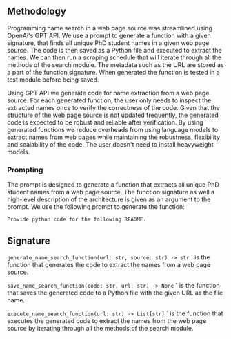 ## Methodology

Programming name search in a web page source was streamlined using OpenAi's GPT API.
We use a prompt to generate a function with a given signature, that finds all unique PhD student names in a given web page source.
The code is then saved as a Python file and executed to extract the names.
We can then run a scraping schedule that will iterate through all the methods of the search module.
The metadata such as the URL are stored as a part of the function signature.
When generated the function is tested in a test module before being saved.

Using GPT API we generate code for name extraction from a web page source.
For each generated function, the user only needs to inspect the extracted names once to verify the correctness of the code.
Given that the structure of the web page source is not updated frequently, the generated code is expected to be robust and reliable after verification.
By using generated functions we reduce overheads from using language models to extract names from web pages while maintaining the robustness, flexibility and scalability of the code.
The user doesn't need to install heavyweight models.

### Prompting

The prompt is designed to generate a function that extracts all unique PhD student names from a web page source.
The function signature as well a high-level description of the architecture is given as an argument to the prompt.
We use the following prompt to generate the function:

```text
Provide python code for the following README.
```

## Signature

`generate_name_search_function(url: str, source: str) -> str`
` is the function that generates the code to extract the names from a web page source.

`save_name_search_function(code: str, url: str) -> None`
` is the function that saves the generated code to a Python file with the given URL as the file name.

`execute_name_search_function(url: str) -> List[str]`
` is the function that executes the generated code to extract the names from the web page source by iterating through all the methods of the search module.